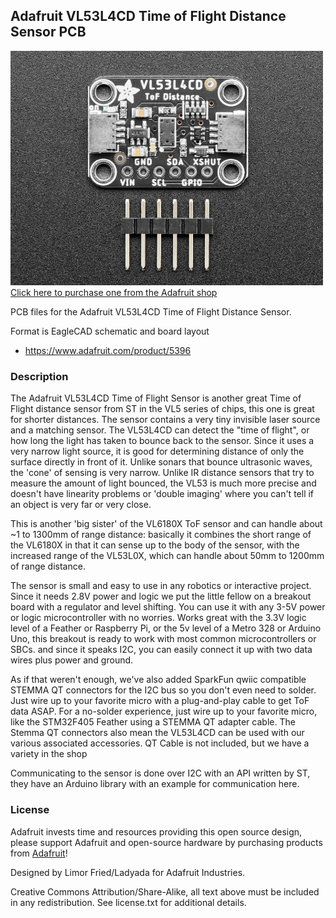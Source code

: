 ## Adafruit VL53L4CD Time of Flight Distance Sensor PCB

<a href="http://www.adafruit.com/products/5396"><img src="assets/5396.jpg?raw=true" width="500px"><br/>
Click here to purchase one from the Adafruit shop</a>

PCB files for the Adafruit VL53L4CD Time of Flight Distance Sensor. 

Format is EagleCAD schematic and board layout
* https://www.adafruit.com/product/5396

### Description

The Adafruit VL53L4CD Time of Flight Sensor is another great Time of Flight distance sensor from ST in the VL5 series of chips, this one is great for shorter distances. The sensor contains a very tiny invisible laser source and a matching sensor. The VL53L4CD can detect the "time of flight", or how long the light has taken to bounce back to the sensor. Since it uses a very narrow light source, it is good for determining distance of only the surface directly in front of it. Unlike sonars that bounce ultrasonic waves, the 'cone' of sensing is very narrow. Unlike IR distance sensors that try to measure the amount of light bounced, the VL53 is much more precise and doesn't have linearity problems or 'double imaging' where you can't tell if an object is very far or very close.

This is another 'big sister' of the VL6180X ToF sensor and can handle about ~1 to 1300mm of range distance: basically it combines the short range of the VL6180X in that it can sense up to the body of the sensor, with the increased range of the VL53L0X, which can handle about 50mm to 1200mm of range distance.

The sensor is small and easy to use in any robotics or interactive project. Since it needs 2.8V power and logic we put the little fellow on a breakout board with a regulator and level shifting. You can use it with any 3-5V power or logic microcontroller with no worries. Works great with the 3.3V logic level of a Feather or Raspberry Pi, or the 5v level of a Metro 328 or Arduino Uno, this breakout is ready to work with most common microcontrollers or SBCs. and since it speaks I2C, you can easily connect it up with two data wires plus power and ground. 

As if that weren't enough, we've also added SparkFun qwiic compatible STEMMA QT connectors for the I2C bus so you don't even need to solder. Just wire up to your favorite micro with a plug-and-play cable to get ToF data ASAP. For a no-solder experience, just wire up to your favorite micro, like the STM32F405 Feather using a STEMMA QT adapter cable. The Stemma QT connectors also mean the VL53L4CD can be used with our various associated accessories. QT Cable is not included, but we have a variety in the shop

Communicating to the sensor is done over I2C with an API written by ST, they have an Arduino library with an example for communication here.

### License

Adafruit invests time and resources providing this open source design, please support Adafruit and open-source hardware by purchasing products from [Adafruit](https://www.adafruit.com)!

Designed by Limor Fried/Ladyada for Adafruit Industries.

Creative Commons Attribution/Share-Alike, all text above must be included in any redistribution. 
See license.txt for additional details.
